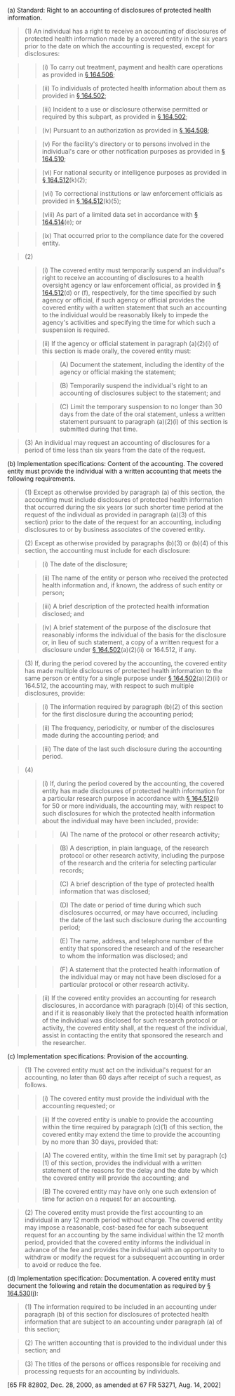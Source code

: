 (a) Standard: Right to an accounting of disclosures of protected health information. 

> (1) An individual has a right to receive an accounting of disclosures of protected health information made by a covered entity in the six years prior to the date on which the accounting is requested, except for disclosures:

> > (i) To carry out treatment, payment and health care operations as provided in [§ 164.506](/hipaa/regulations/164-506-uses-disclosures-operations/);

> > (ii) To individuals of protected health information about them as provided in [§ 164.502](/hipaa/regulations/164-502-uses-disclosures-general/);

> > (iii) Incident to a use or disclosure otherwise permitted or required by this subpart, as provided in [§ 164.502](/hipaa/regulations/164-502-uses-disclosures-general/);

> > (iv) Pursuant to an authorization as provided in [§ 164.508](/hipaa/regulations/164-508-uses-disclosures-authorization/);

> > (v) For the facility's directory or to persons involved in the individual's care or other notification purposes as provided in [§ 164.510](/hipaa/regulations/164-510-uses-disclosures-opportunity-required/);

> > (vi) For national security or intelligence purposes as provided in [§ 164.512](/hipaa/regulations/164-512-uses-disclosures-opportunity-not-required/)(k)(2);

> > (vii) To correctional institutions or law enforcement officials as provided in [§ 164.512](/hipaa/regulations/164-512-uses-disclosures-opportunity-not-required/)(k)(5);

> > (viii) As part of a limited data set in accordance with [§ 164.514](/hipaa/regulations/164-514-other-requirements/)(e); or

> > (ix) That occurred prior to the compliance date for the covered entity.

> (2)

> > (i) The covered entity must temporarily suspend an individual's right to receive an accounting of disclosures to a health oversight agency or law enforcement official, as provided in [§ 164.512](/hipaa/regulations/164-512-uses-disclosures-opportunity-not-required/)(d) or (f), respectively, for the time specified by such agency or official, if such agency or official provides the covered entity with a written statement that such an accounting to the individual would be reasonably likely to impede the agency's activities and specifying the time for which such a suspension is required.

> > (ii) If the agency or official statement in paragraph (a)(2)(i) of this section is made orally, the covered entity must:

> > > (A) Document the statement, including the identity of the agency or official making the statement;

> > > (B) Temporarily suspend the individual's right to an accounting of disclosures subject to the statement; and

> > > &#40;C) Limit the temporary suspension to no longer than 30 days from the date of the oral statement, unless a written statement pursuant to paragraph (a)(2)(i) of this section is submitted during that time.
 
> (3) An individual may request an accounting of disclosures for a period of time less than six years from the date of the request.

(b) Implementation specifications: Content of the accounting. The covered entity must provide the individual with a written accounting that meets the following requirements.

> (1) Except as otherwise provided by paragraph (a) of this section, the accounting must include disclosures of protected health information that occurred during the six years (or such shorter time period at the request of the individual as provided in paragraph (a)(3) of this section) prior to the date of the request for an accounting, including disclosures to or by business associates of the covered entity.

> (2) Except as otherwise provided by paragraphs (b)(3) or (b)(4) of this section, the accounting must include for each disclosure:

> > (i) The date of the disclosure;

> > (ii) The name of the entity or person who received the protected health information and, if known, the address of such entity or person;

> > (iii) A brief description of the protected health information disclosed; and

> > (iv) A brief statement of the purpose of the disclosure that reasonably informs the individual of the basis for the disclosure or, in lieu of such statement, a copy of a written request for a disclosure under [§ 164.502](/hipaa/regulations/164-502-uses-disclosures-general/)(a)(2)(ii) or 164.512, if any.

> (3) If, during the period covered by the accounting, the covered entity has made multiple disclosures of protected health information to the same person or entity for a single purpose under [§ 164.502](/hipaa/regulations/164-502-uses-disclosures-general/)(a)(2)(ii) or 164.512, the accounting may, with respect to such multiple disclosures, provide:

> > (i) The information required by paragraph (b)(2) of this section for the first disclosure during the accounting period;

> > (ii) The frequency, periodicity, or number of the disclosures made during the accounting period; and

> > (iii) The date of the last such disclosure during the accounting period.

> (4)

> > (i) If, during the period covered by the accounting, the covered entity has made disclosures of protected health information for a particular research purpose in accordance with [§ 164.512](/hipaa/regulations/164-512-uses-disclosures-opportunity-not-required/)(i) for 50 or more individuals, the accounting may, with respect to such disclosures for which the protected health information about the individual may have been included, provide:

> > > (A) The name of the protocol or other research activity;

> > > (B) A description, in plain language, of the research protocol or other research activity, including the purpose of the research and the criteria for selecting particular records;

> > > &#40;C) A brief description of the type of protected health information that was disclosed;

> > > (D) The date or period of time during which such disclosures occurred, or may have occurred, including the date of the last such disclosure during the accounting period;

> > > (E) The name, address, and telephone number of the entity that sponsored the research and of the researcher to whom the information was disclosed; and

> > > (F) A statement that the protected health information of the individual may or may not have been disclosed for a particular protocol or other research activity.

> > (ii) If the covered entity provides an accounting for research disclosures, in accordance with paragraph (b)(4) of this section, and if it is reasonably likely that the protected health information of the individual was disclosed for such research protocol or activity, the covered entity shall, at the request of the individual, assist in contacting the entity that sponsored the research and the researcher.


&#40;c) Implementation specifications: Provision of the accounting. 

> (1) The covered entity must act on the individual's request for an accounting, no later than 60 days after receipt of such a request, as follows.

> > (i) The covered entity must provide the individual with the accounting requested; or

> > (ii) If the covered entity is unable to provide the accounting within the time required by paragraph &#40;c)(1) of this section, the covered entity may extend the time to provide the accounting by no more than 30 days, provided that:

> > (A) The covered entity, within the time limit set by paragraph &#40;c)(1) of this section, provides the individual with a written statement of the reasons for the delay and the date by which the covered entity will provide the accounting; and

> > (B) The covered entity may have only one such extension of time for action on a request for an accounting.
 
> (2) The covered entity must provide the first accounting to an individual in any 12 month period without charge. The covered entity may impose a reasonable, cost-based fee for each subsequent request for an accounting by the same individual within the 12 month period, provided that the covered entity informs the individual in advance of the fee and provides the individual with an opportunity to withdraw or modify the request for a subsequent accounting in order to avoid or reduce the fee.

(d) Implementation specification: Documentation. A covered entity must document the following and retain the documentation as required by [§ 164.530](/hipaa/regulations/164-530-administrative-requirements/)(j):

> (1) The information required to be included in an accounting under paragraph (b) of this section for disclosures of protected health information that are subject to an accounting under paragraph (a) of this section;

> (2) The written accounting that is provided to the individual under this section; and

> (3) The titles of the persons or offices responsible for receiving and processing requests for an accounting by individuals.

[65 FR 82802, Dec. 28, 2000, as amended at 67 FR 53271, Aug. 14, 2002]

